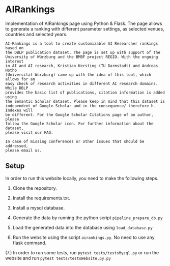 # AIRankings

Implementation of AIRankings page using Python & Flask.
The page allows to generate a ranking with different parameter settings, as selected venues, countries and selected years. 

```
AI-Rankings is a tool to create customizable AI Researcher rankings based on 
the DBLP publication dataset. The page is set up with support of the 
University of Würzburg and the BMBF project REGIO. With the ongoing interest 
in AI and AI research, Kristian Kersting (TU Darmstadt) and Andreas Hotho 
(Universität Würzburg) came up with the idea of this tool, which allows for an 
easy check of research activities in different AI research domains. While DBLP 
provides the basic list of publications, citation information is added using 
the Semantic Scholar dataset. Please keep in mind that this dataset is 
independent of Google Scholar and in the consequence/ therefore h-Indexes will 
be different. For the Google Scholar Citations page of an author, please 
follow the Google Scholar icon. For further information about the dataset, 
please visit our FAQ. 

In case of missing conferences or other issues that should be addressed, 
please email us.
```

## Setup 
In order to run this website locally, you need to make the following steps. 

1. Clone the repository.

2. Install the requirements.txt. 

3. Install a mysql database.

4. Generate the data by running the python script `pipeline_prepare_db.py`

5. Load the generated data into the database using `load_database.py`

6. Run the website using the script `airankings.py`. No need to use any flask command. 

(7.) In order to run some tests, run `pytest tests/testsMysql.py` or run the website and run `pytest tests/testsWebsite.py.py`
